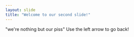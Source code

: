 ```yaml
---
layout: slide
title: "Welcome to our second slide!"
---
```

"we're nothing but our piss"
Use the left arrow to go back!
